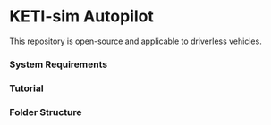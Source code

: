 # KETI-sim Autopilot

This repository is open-source and applicable to driverless vehicles.

### System Requirements

### Tutorial

### Folder Structure
